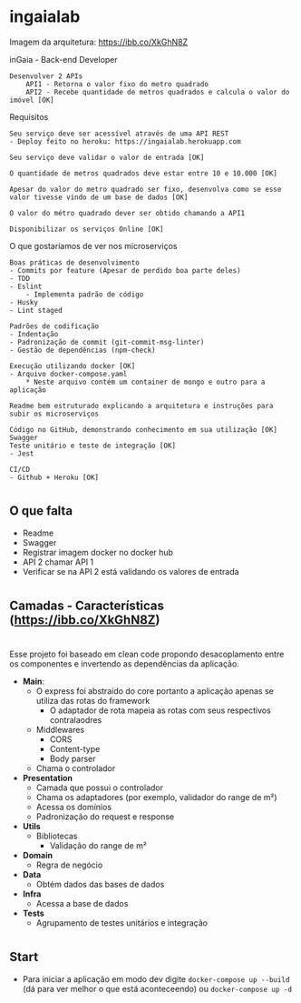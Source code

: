 # ingaialab
Imagem da arquitetura: https://ibb.co/XkGhN8Z

inGaia - Back-end Developer

    Desenvolver 2 APIs
        API1 - Retorna o valor fixo do metro quadrado
        API2 - Recebe quantidade de metros quadrados e calcula o valor do imóvel [OK]

Requisitos

    Seu serviço deve ser acessível através de uma API REST
	- Deploy feito no heroku: https://ingaialab.herokuapp.com

    Seu serviço deve validar o valor de entrada [OK]

    O quantidade de metros quadrados deve estar entre 10 e 10.000 [OK]

    Apesar do valor do metro quadrado ser fixo, desenvolva como se esse valor tivesse vindo de um base de dados [OK]

    O valor do métro quadrado dever ser obtido chamando a API1

    Disponibilizar os serviços Online [OK]

O que gostaríamos de ver nos microserviços

    Boas práticas de desenvolvimento
	- Commits por feature (Apesar de perdido boa parte deles)
	- TDD
	- Eslint
		- Implementa padrão de código
	- Husky
	- Lint staged
	
    Padrões de codificação
	- Indentação
	- Padronização de commit (git-commit-msg-linter)
	- Gestão de dependências (npm-check)

    Execução utilizando docker [OK]
	- Arquivo docker-compose.yaml
		* Neste arquivo contém um container de mongo e outro para a aplicação

    Readme bem estruturado explicando a arquitetura e instruções para subir os microserviços

    Código no GitHub, demonstrando conhecimento em sua utilização [OK]
    Swagger
    Teste unitário e teste de integração [OK]
	- Jest

    CI/CD
	- Github + Heroku [OK]

#
## O que falta
* Readme
* Swagger
* Registrar imagem docker no docker hub
* API 2 chamar API 1
* Verificar se na API 2 está validando os valores de entrada

#
## Camadas - Características (https://ibb.co/XkGhN8Z)
#
Esse projeto foi baseado em clean code propondo desacoplamento entre os componentes e invertendo as dependências da aplicação.

* <b>Main</b>:
	- O express foi abstraído do core portanto a aplicação apenas se utiliza das rotas do framework
		- O adaptador de rota mapeia as rotas com seus respectivos contralaodres
	- Middlewares
		- CORS
		- Content-type
		- Body parser
	- Chama o controlador
* <b>Presentation</b>
	- Camada que possui o controlador 
	- Chama os adaptadores (por exemplo, validador do range de m²)
	- Acessa os domínios 
	- Padronização do request e response
* <b>Utils</b>
	- Bibliotecas
		- Validação do range de m²
* <b>Domain</b>
	- Regra de negócio
* <b>Data</b>
	- Obtém dados das bases de dados
* <b>Infra</b>
	- Acessa a base de dados
* <b>Tests</b>
	- Agrupamento de testes unitários e integração

#
## Start
* Para iniciar a aplicação em modo dev digite `docker-compose up --build` (dá para ver melhor o que está aconteceendo) ou `docker-compose up -d`
 